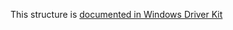 This structure is [documented in Windows Driver Kit](https://learn.microsoft.com/en-us/windows-hardware/drivers/ddi/wdm/ns-wdm-_key_value_entry)
